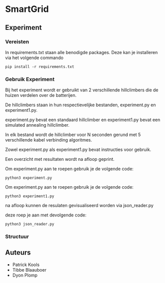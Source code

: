 # SmartGrid

## Experiment

### Vereisten

In requirements.txt staan alle benodigde packages. Deze kan je installeren via het volgende commando

```
pip install -r requirements.txt
```

### Gebruik Experiment

Bij het experiment wordt er gebruikt van 2 verschillende hillclimbers die de huizen verdelen over de batterijen.

De hillclimbers staan in hun respectievelijke bestanden, experiment.py en experiment1.py.

experiment.py bevat een standaard hillclimber en experiment1.py bevat een simulated annealing hillclimber.

In elk bestand wordt de hillclimber voor N seconden gerund met 5 verschillende kabel verbinding algoritmes. 

Zowel experiment.py als experiment1.py bevat instructies voor gebruik.

Een overzicht met resultaten wordt na afloop geprint.

Om experiment.py aan te roepen gebruik je de volgende code:

```
python3 experiment.py
```

Om experiment.py aan te roepen gebruik je de volgende code:

```
python3 experiment1.py
```

na afloop kunnen de resulaten gevisualiseerd worden via json_reader.py

deze roep je aan met devolgende code:

```
python3 json_reader.py
```

### Structuur

## Auteurs
- Patrick Kools
- Tibbe Blaauboer
- Dyon Plomp